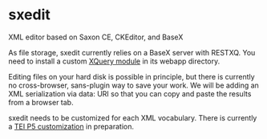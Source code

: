 sxedit
======

XML editor based on Saxon CE, CKEditor, and BaseX

As file storage, sxedit currently relies on a BaseX server with RESTXQ. 
You need to install a custom [XQuery module](lib/basex/restxq/sxedit.xqm) 
in its webapp directory.

Editing files on your hard disk is possible in principle, but there is
currently no cross-browser, sans-plugin way to save your work. We will
be adding an XML serialization via data: URI so that you can copy and 
paste the results from a browser tab.

sxedit needs to be customized for each XML vocabulary. There is currently
a [TEI P5 customization](customizations/TEI_P5) in preparation.
